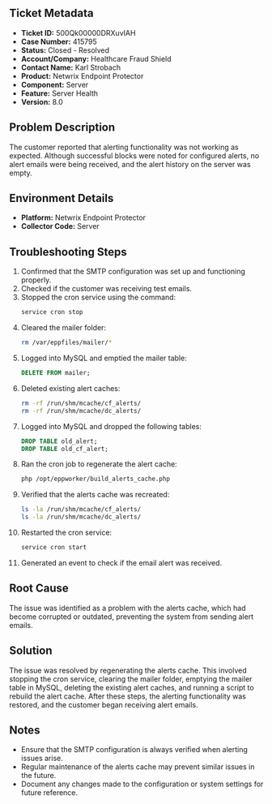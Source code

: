 ## Ticket Metadata
- **Ticket ID:** 500Qk00000DRXuvIAH
- **Case Number:** 415795
- **Status:** Closed - Resolved
- **Account/Company:** Healthcare Fraud Shield
- **Contact Name:** Karl Strobach
- **Product:** Netwrix Endpoint Protector
- **Component:** Server
- **Feature:** Server Health
- **Version:** 8.0

## Problem Description
The customer reported that alerting functionality was not working as expected. Although successful blocks were noted for configured alerts, no alert emails were being received, and the alert history on the server was empty.

## Environment Details
- **Platform:** Netwrix Endpoint Protector
- **Collector Code:** Server

## Troubleshooting Steps
1. Confirmed that the SMTP configuration was set up and functioning properly.
2. Checked if the customer was receiving test emails.
3. Stopped the cron service using the command:
   ```bash
   service cron stop
   ```
4. Cleared the mailer folder:
   ```bash
   rm /var/eppfiles/mailer/*
   ```
5. Logged into MySQL and emptied the mailer table:
   ```sql
   DELETE FROM mailer;
   ```
6. Deleted existing alert caches:
   ```bash
   rm -rf /run/shm/mcache/cf_alerts/
   rm -rf /run/shm/mcache/dc_alerts/
   ```
7. Logged into MySQL and dropped the following tables:
   ```sql
   DROP TABLE old_alert;
   DROP TABLE old_cf_alert;
   ```
8. Ran the cron job to regenerate the alert cache:
   ```bash
   php /opt/eppworker/build_alerts_cache.php
   ```
9. Verified that the alerts cache was recreated:
   ```bash
   ls -la /run/shm/mcache/cf_alerts/
   ls -la /run/shm/mcache/dc_alerts/
   ```
10. Restarted the cron service:
    ```bash
    service cron start
    ```
11. Generated an event to check if the email alert was received.

## Root Cause
The issue was identified as a problem with the alerts cache, which had become corrupted or outdated, preventing the system from sending alert emails.

## Solution
The issue was resolved by regenerating the alerts cache. This involved stopping the cron service, clearing the mailer folder, emptying the mailer table in MySQL, deleting the existing alert caches, and running a script to rebuild the alert cache. After these steps, the alerting functionality was restored, and the customer began receiving alert emails.

## Notes
- Ensure that the SMTP configuration is always verified when alerting issues arise.
- Regular maintenance of the alerts cache may prevent similar issues in the future.
- Document any changes made to the configuration or system settings for future reference.
